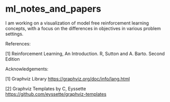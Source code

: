 # ml_notes_and_papers

I am working on a visualization of model free reinforcement learning concepts, with a focus on the differences in objectives in various problem settings. 



References:

[1] Reinforcement Learning, An Introduction. R, Sutton and A. Barto. Second Edition



Acknowledgements:

[1] Graphviz Library https://graphviz.org/doc/info/lang.html 

[2] Graphviz Templates by C, Eyssette https://github.com/eyssette/graphviz-templates
